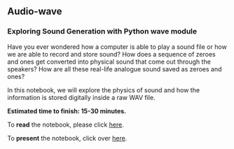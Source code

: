 ## Audio-wave
### Exploring Sound Generation with Python wave module

Have you ever wondered how a computer is able to play a sound file or how we are able to record and store sound?
How does a sequence of zeroes and ones get converted into physical sound that come out through the speakers?
How are all these real-life analogue sound saved as zeroes and ones?

In this notebook, we will explore the physics of sound and how the information is stored digitally inside a raw WAV file.

**Estimated time to finish: 15-30 minutes.**

To **read** the notebook, please click [here](http://nbviewer.ipython.org/github/boshmaf/notebooks/blob/master/audio-wave/notebook.ipynb). 

To **present** the notebook, click over [here](http://nbviewer.jupyter.org/format/slides/github/boshmaf/notebooks/blob/master/audio-wave/notebook.ipynb).
